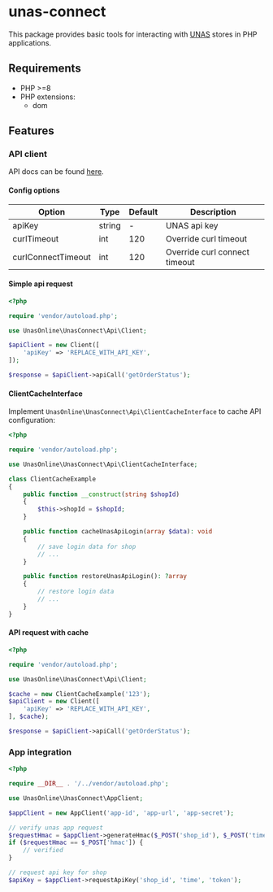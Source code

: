 # unas-connect

This package provides basic tools for interacting with [UNAS](https://unas.hu) stores in PHP applications.

## Requirements

 * PHP >=8
 * PHP extensions:
    * dom

## Features

### API client

API docs can be found [here](https://unas.hu/tudastar/api).

#### Config options

| Option | Type | Default | Description |
| -- | -- | -- | -- |
| apiKey | string | - | UNAS api key |
| curlTimeout | int | 120 | Override curl timeout |
| curlConnectTimeout | int | 120 | Override curl connect timeout |

#### Simple api request

```php
<?php

require 'vendor/autoload.php';

use UnasOnline\UnasConnect\Api\Client;

$apiClient = new Client([
    'apiKey' => 'REPLACE_WITH_API_KEY',
]);

$response = $apiClient->apiCall('getOrderStatus');
```

#### ClientCacheInterface

Implement `UnasOnline\UnasConnect\Api\ClientCacheInterface` to cache API configuration:

```php
<?php

require 'vendor/autoload.php';

use UnasOnline\UnasConnect\Api\ClientCacheInterface;

class ClientCacheExample
{
    public function __construct(string $shopId)
    {
        $this->shopId = $shopId;
    }

    public function cacheUnasApiLogin(array $data): void
    {
        // save login data for shop
        // ...
    }

    public function restoreUnasApiLogin(): ?array
    {
        // restore login data
        // ...
    }
}
```

#### API request with cache

```php
<?php

require 'vendor/autoload.php';

use UnasOnline\UnasConnect\Api\Client;

$cache = new ClientCacheExample('123');
$apiClient = new Client([
    'apiKey' => 'REPLACE_WITH_API_KEY',
], $cache);

$response = $apiClient->apiCall('getOrderStatus');
```

### App integration

```php
<?php

require __DIR__ . '/../vendor/autoload.php';

use UnasOnline\UnasConnect\AppClient;

$appClient = new AppClient('app-id', 'app-url', 'app-secret');

// verify unas app request
$requestHmac = $appClient->generateHmac($_POST('shop_id'), $_POST('time'), $_POST('token'));
if ($requestHmac == $_POST['hmac']) {
    // verified
}

// request api key for shop
$apiKey = $appClient->requestApiKey('shop_id', 'time', 'token');

```
